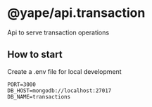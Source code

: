 # @yape/api.transaction

Api to serve transaction operations

## How to start

Create a .env file for local development

```
PORT=3000
DB_HOST=mongodb://localhost:27017
DB_NAME=transactions
```
